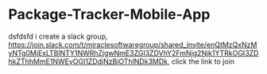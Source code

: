 # Package-Tracker-Mobile-App
dsfdsfd
i create a slack group, https://join.slack.com/t/miraclesoftwaregroup/shared_invite/enQtMzQxNzMyNTg0MjExLTBlNTY1NWRhZjgwNmE3ZGI3ZDVhY2FmNjg2Njk1YTRkOGI3ZDhkZThhMmE1NWEyOGI1ZDdjNzBiOThlNDk3MDk, click the link to join
